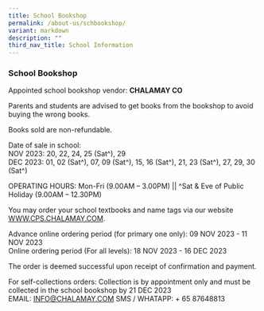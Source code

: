 ```yaml
---
title: School Bookshop
permalink: /about-us/schbookshop/
variant: markdown
description: ""
third_nav_title: School Information
---
```

### School Bookshop

Appointed school bookshop vendor: **CHALAMAY CO**

Parents and students are advised to get books from the bookshop to avoid buying the wrong books.

Books sold are non-refundable.

Date of sale in school:<br>
NOV 2023: 20, 22, 24, 25 (Sat^), 29<br>
DEC 2023: 01, 02 (Sat^), 07, 09 (Sat^), 15, 16 (Sat^), 21, 23 (Sat^), 27, 29, 30 (Sat^)

OPERATING HOURS: Mon-Fri (9.00AM – 3.00PM) || ^Sat &amp; Eve of Public Holiday (9.00AM – 12.30PM)

You may order your school textbooks and name tags via our website  [WWW.CPS.CHALAMAY.COM](https://WWW.CPS.CHALAMAY.COM).

Advance online ordering period (for primary one only): 09 NOV 2023 - 11 NOV 2023<br>
Online ordering period (For all levels): 18 NOV 2023 - 16 DEC 2023

The order is deemed successful upon receipt of confirmation and payment.

For self-collections orders: Collection is by appointment only and must be collected in the school bookshop by 21 DEC 2023<br> 
EMAIL: INFO@CHALAMAY.COM 
SMS / WHATAPP: + 65 87648813